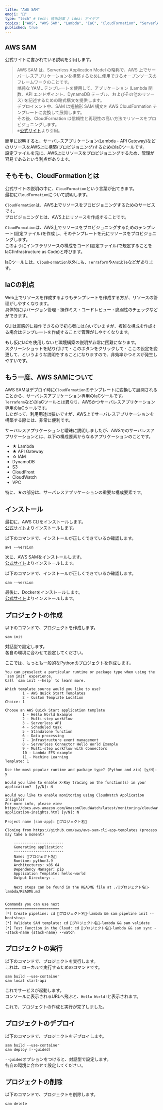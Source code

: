 ```yaml
---
title: "AWS SAM"
emoji: "💬"
type: "tech" # tech: 技術記事 / idea: アイデア
topics: ["AWS", "AWS SAM", "Lambda", "IaC", "CloudFormation", "Serverless"]
published: true
---
```


## AWS SAM

公式サイトに書かれている説明を引用します。  

> AWS SAM は、Serverless Application Model の略称で、AWS 上でサーバーレスアプリケーションを構築するために使用できるオープンソースのフレームワークのことです。  
> 単純な YAML テンプレートを使用して、アプリケーション (Lambda 関数、API エンドポイント、DynamoDB テーブル、およびその他のリソース) を記述するための略式構文を提供します。  
> デプロイメント中、SAM は短縮形 SAM 構文を AWS CloudFormation テンプレートに変換して展開します。  
> その後、CloudFormation は信頼性と再現性の高い方法でリソースをプロビジョニングします。  
> ※[公式サイト](https://aws.amazon.com/jp/blogs/news/aws-serverless-application-model-sam-command-line-interface-build-test-and-debug-serverless-apps-locally/)より引用。  

簡単に説明すると、サーバレスアプリケーション(Lambda・API Gateway)などのリソースをAWS上に構築(プロビジョニング)するためのIaCツールです。  
設定ファイルを元に、AWS上にリソースをプロビジョニングするため、管理が容易であるという利点があります。  

## そもそも、CloudFormationとは

公式サイトの説明の中に、`CloudFormation`という言葉が出てきます。  
最初に`CloudFormation`について説明します。  

`CloudFormation`は、AWS上でリソースをプロビジョニングするためのサービスです。  
プロビジョニングとは、AWS上にリソースを作成することです。  

`CloudFormation`は、AWS上でリソースをプロビジョニングするためのテンプレート(設定ファイル)を作成し、そのテンプレートを元にリソースをプロビジョニングします。  
このようにインフラリソースの構成をコード(設定ファイル)で規定することをIaC(Infrastructure as Code)と呼びます。  

IaCツールには、`CloudFormation`以外にも、`Terraform`や`Ansible`などがあります。  

## IaCの利点

Web上でリソースを作成するよりもテンプレートを作成する方が、リソースの管理がしやすくなります。  
具体的にはバージョン管理・操作ミス・コードレビュー・脆弱性のチェックなどができます。  

GUIは直感的に操作できるので初心者には向いていますが、複雑な構成を作成する場合はテンプレートを作成することで管理がしやすくなります。  

もし仮にIaCを使用しないと環境構築の説明が非常に困難になります。  
スクリーンショットを貼り付けて・このボタンをクリックして・ここの設定を変更して、というような説明をすることになりますので、非効率かつミスが発生しやすいです。  

## もう一度、AWS SAMについて

AWS SAMはデプロイ時に`CloudFormation`のテンプレートに変換して展開されることから、サーバレスアプリケーション専用のIaCツールです。  
`Terraform`などのIaCツールとは異なり、AWSかつサーバレスアプリケーション専用のIaCツールです。  
したがって、利用用途は狭いですが、AWS上でサーバレスアプリケーションを構築する際には、非常に便利です。  

サーバレスアプリケーションと曖昧に説明しましたが、AWSでのサーバレスアプリケーションとは、以下の構成要素からなるアプリケーションのことです。  

- ★ Lambda
- ★ API Gateway
- ☆ IAM
- DynamoDB
- S3
- CloudFront
- CloudWatch
- VPC

特に、★の部分は、サーバレスアプリケーションの重要な構成要素です。  

## インストール

最初に、AWS CLIをインストールします。  
[公式サイト](https://docs.aws.amazon.com/ja_jp/cli/latest/userguide/install-cliv2.html)よりインストールします。  

以下のコマンドで、インストールが正しくできているか確認します。  

```shell
aws --version
```

次に、AWS SAMをインストールします。  
[公式サイト](https://docs.aws.amazon.com/ja_jp/serverless-application-model/latest/developerguide/serverless-sam-cli-install.html)よりインストールします。  

以下のコマンドで、インストールが正しくできているか確認します。  

```shell
sam --version
```

最後に、Dockerをインストールします。  
[公式サイト](https://docs.docker.com/get-docker/)よりインストールします。  

## プロジェクトの作成

以下のコマンドで、プロジェクトを作成します。  

```shell
sam init
```

対話型で設定します。  
各自の環境に合わせて設定してください。  

ここでは、もっとも一般的なPythonのプロジェクトを作成します。  

```shell
You can preselect a particular runtime or package type when using the `sam init` experience.
Call `sam init --help` to learn more.

Which template source would you like to use?
        1 - AWS Quick Start Templates
        2 - Custom Template Location
Choice: 1

Choose an AWS Quick Start application template
        1 - Hello World Example
        2 - Multi-step workflow
        3 - Serverless API
        4 - Scheduled task
        5 - Standalone function
        6 - Data processing
        7 - Infrastructure event management
        8 - Serverless Connector Hello World Example
        9 - Multi-step workflow with Connectors
        10 - Lambda EFS example
        11 - Machine Learning
Template: 1

Use the most popular runtime and package type? (Python and zip) [y/N]: y

Would you like to enable X-Ray tracing on the function(s) in your application?  [y/N]: N

Would you like to enable monitoring using CloudWatch Application Insights?
For more info, please view https://docs.aws.amazon.com/AmazonCloudWatch/latest/monitoring/cloudwatch-application-insights.html [y/N]: N

Project name [sam-app]: 🐙プロジェクト名🐙

Cloning from https://github.com/aws/aws-sam-cli-app-templates (process may take a moment)

    -----------------------
    Generating application:
    -----------------------
    Name: 🐙プロジェクト名🐙
    Runtime: python3.9
    Architectures: x86_64
    Dependency Manager: pip
    Application Template: hello-world
    Output Directory: .

    Next steps can be found in the README file at ./🐙プロジェクト名🐙-lambda/README.md


Commands you can use next
=========================
[*] Create pipeline: cd 🐙プロジェクト名🐙-lambda && sam pipeline init --bootstrap
[*] Validate SAM template: cd 🐙プロジェクト名🐙-lambda && sam validate
[*] Test Function in the Cloud: cd 🐙プロジェクト名🐙-lambda && sam sync --stack-name {stack-name} --watch
```

## プロジェクトの実行

以下のコマンドで、プロジェクトを実行します。  
これは、ローカルで実行するためのコマンドです。  

```shell
sam build --use-container
sam local start-api
```

これでサービスが起動します。  
コンソールに表示されるURLへ飛ぶと、`Hello World!`と表示されます。  

これで、プロジェクトの作成と実行が完了しました。  

## プロジェクトのデプロイ

以下のコマンドで、プロジェクトをデプロイします。  

```shell
sam build --use-container
sam deploy [--guided]
```

`--guided`オプションをつけると、対話型で設定します。  
各自の環境に合わせて設定してください。  

## プロジェクトの削除

以下のコマンドで、プロジェクトを削除します。  

```shell
sam delete
```
